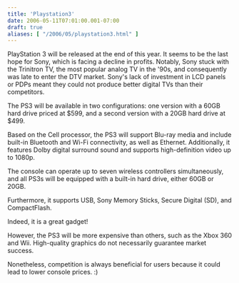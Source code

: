 ```yaml
---
title: 'Playstation3'
date: 2006-05-11T07:01:00.001-07:00
draft: true
aliases: [ "/2006/05/playstation3.html" ]
---
```

PlayStation 3 will be released at the end of this year. It seems to be the last hope for Sony, which is facing a decline in profits. Notably, Sony stuck with the Trinitron TV, the most popular analog TV in the '90s, and consequently was late to enter the DTV market. Sony's lack of investment in LCD panels or PDPs meant they could not produce better digital TVs than their competitors.

The PS3 will be available in two configurations: one version with a 60GB hard drive priced at $599, and a second version with a 20GB hard drive at $499.

Based on the Cell processor, the PS3 will support Blu-ray media and include built-in Bluetooth and Wi-Fi connectivity, as well as Ethernet. Additionally, it features Dolby digital surround sound and supports high-definition video up to 1080p.

The console can operate up to seven wireless controllers simultaneously, and all PS3s will be equipped with a built-in hard drive, either 60GB or 20GB.

Furthermore, it supports USB, Sony Memory Sticks, Secure Digital (SD), and CompactFlash.

Indeed, it is a great gadget!

However, the PS3 will be more expensive than others, such as the Xbox 360 and Wii. High-quality graphics do not necessarily guarantee market success.

Nonetheless, competition is always beneficial for users because it could lead to lower console prices. :)
